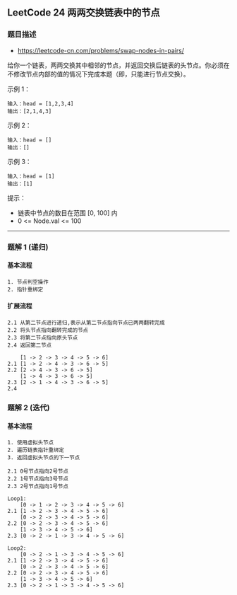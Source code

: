 ## LeetCode 24 两两交换链表中的节点

### 题目描述

- https://leetcode-cn.com/problems/swap-nodes-in-pairs/

给你一个链表，两两交换其中相邻的节点，并返回交换后链表的头节点。你必须在不修改节点内部的值的情况下完成本题（即，只能进行节点交换）。

示例 1：

```
输入：head = [1,2,3,4]
输出：[2,1,4,3]
```

示例 2：

```
输入：head = []
输出：[]
```

示例 3：

```
输入：head = [1]
输出：[1]
```

提示：

- 链表中节点的数目在范围 [0, 100] 内
- 0 <= Node.val <= 100

---

### 题解 1 (递归)

#### 基本流程

```
1. 节点判空操作
2. 指针重绑定
```

#### 扩展流程

```
2.1 从第二节点进行递归,表示从第二节点指向节点已两两翻转完成
2.2 将头节点指向翻转完成的节点
2.3 将第二节点指向原头节点
2.4 返回第二节点
```

```
    [1 -> 2 -> 3 -> 4 -> 5 -> 6]
2.1 [1 -> 2 -> 4 -> 3 -> 6 -> 5]
2.2 [2 -> 4 -> 3 -> 6 -> 5]
    [1 -> 4 -> 3 -> 6 -> 5]
2.3 [2 -> 1 -> 4 -> 3 -> 6 -> 5]
2.4
```

### 题解 2 (迭代)

#### 基本流程

```
1. 使用虚拟头节点
2. 遍历链表指针重绑定
3. 返回虚拟头节点的下一节点
```

```
2.1 0号节点指向2号节点
2.2 1号节点指向3号节点
2.3 2号节点指向1号节点
```

```
Loop1:
    [0 -> 1 -> 2 -> 3 -> 4 -> 5 -> 6]
2.1 [1 -> 2 -> 3 -> 4 -> 5 -> 6]
    [0 -> 2 -> 3 -> 4 -> 5 -> 6]
2.2 [0 -> 2 -> 3 -> 4 -> 5 -> 6]
    [1 -> 3 -> 4 -> 5 -> 6]
2.3 [0 -> 2 -> 1 -> 3 -> 4 -> 5 -> 6]

Loop2:
    [0 -> 2 -> 1 -> 3 -> 4 -> 5 -> 6]
2.1 [1 -> 2 -> 3 -> 4 -> 5 -> 6]
    [0 -> 2 -> 3 -> 4 -> 5 -> 6]
2.2 [0 -> 2 -> 3 -> 4 -> 5 -> 6]
    [1 -> 3 -> 4 -> 5 -> 6]
2.3 [0 -> 2 -> 1 -> 3 -> 4 -> 5 -> 6]
```
